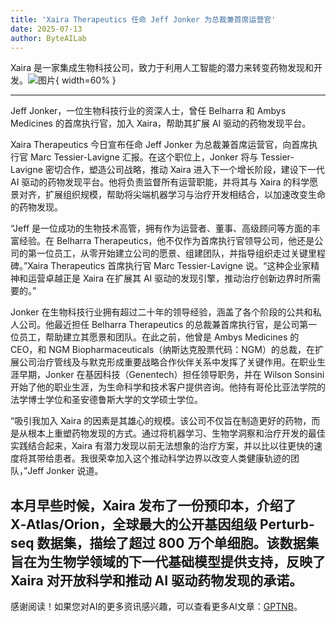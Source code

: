 ```yaml
---
title: 'Xaira Therapeutics 任命 Jeff Jonker 为总裁兼首席运营官'
date: 2025-07-13
author: ByteAILab
---
```


Xaira 是一家集成生物科技公司，致力于利用人工智能的潜力来转变药物发现和开发。![图片](https://ai-techpark.com/wp-content/uploads/Xaira-Therapeutics.jpg){ width=60% }

---
  
Jeff Jonker，一位生物科技行业的资深人士，曾任 Belharra 和 Ambys Medicines 的首席执行官，加入 Xaira，帮助其扩展 AI 驱动的药物发现平台。

Xaira Therapeutics 今日宣布任命 Jeff Jonker 为总裁兼首席运营官，向首席执行官 Marc Tessier-Lavigne 汇报。在这个职位上，Jonker 将与 Tessier-Lavigne 密切合作，塑造公司战略，推动 Xaira 进入下一个增长阶段，建设下一代 AI 驱动的药物发现平台。他将负责监督所有运营职能，并将其与 Xaira 的科学愿景对齐，扩展组织规模，帮助将尖端机器学习与治疗开发相结合，以加速改变生命的药物发现。

“Jeff 是一位成功的生物技术高管，拥有作为运营者、董事、高级顾问等方面的丰富经验。在 Belharra Therapeutics，他不仅作为首席执行官领导公司，他还是公司的第一位员工，从零开始建立公司的愿景、组建团队，并指导组织走过关键里程碑。”Xaira Therapeutics 首席执行官 Marc Tessier-Lavigne 说。“这种企业家精神和运营卓越正是 Xaira 在扩展其 AI 驱动的发现引擎，推动治疗创新边界时所需要的。”

Jonker 在生物科技行业拥有超过二十年的领导经验，涵盖了各个阶段的公共和私人公司。他最近担任 Belharra Therapeutics 的总裁兼首席执行官，是公司第一位员工，帮助建立其愿景和团队。在此之前，他曾是 Ambys Medicines 的 CEO，和 NGM Biopharmaceuticals（纳斯达克股票代码：NGM）的总裁，在扩展公司治疗管线及与默克形成重要战略合作伙伴关系中发挥了关键作用。在职业生涯早期，Jonker 在基因科技（Genentech）担任领导职务，并在 Wilson Sonsini 开始了他的职业生涯，为生命科学和技术客户提供咨询。他持有哥伦比亚法学院的法学博士学位和圣安德鲁斯大学的文学硕士学位。

“吸引我加入 Xaira 的因素是其雄心的规模。该公司不仅旨在制造更好的药物，而是从根本上重塑药物发现的方式。通过将机器学习、生物学洞察和治疗开发的最佳实践结合起来，Xaira 有潜力发现以前无法想象的治疗方案，并以比以往更快的速度将其带给患者。我很荣幸加入这个推动科学边界以改变人类健康轨迹的团队，”Jeff Jonker 说道。

本月早些时候，Xaira 发布了一份预印本，介绍了 X‑Atlas/Orion，全球最大的公开基因组级 Perturb-seq 数据集，描绘了超过 800 万个单细胞。该数据集旨在为生物学领域的下一代基础模型提供支持，反映了 Xaira 对开放科学和推动 AI 驱动药物发现的承诺。
---
感谢阅读！如果您对AI的更多资讯感兴趣，可以查看更多AI文章：[GPTNB](https://gptnb.com)。